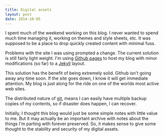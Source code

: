 ```yaml
---
title: Digital assets
layout: post
date: 2014-10-05
---
```


I spent much of the weekend working on this blog. I never wanted to spend much
time managing it, working on themes and style sheets, etc. It was supposed to
be a place to drop quickly created content with minimal fuss.

Problems with the site I was using prompted a change. The current solution is
still fairly light weight. I'm using [Github pages][1] to host my blog with
minor modifications (so far) to a [Jekyll][2] layout.

This solution has the benefit of being extremely solid. Github isn't going
away any time soon. If the site goes down, I know it will get immediate
attention. My blog is just along for the ride on one of the worlds most active
web sites.

The distributed nature of [git][3], means I can easily have multiple backup
copies of my contents, so if disaster does happen, I can recover.

Initially, I thought this blog would just be some simple notes with little
value to me. But it may actually be an important archive with notes about the
things I'm parting with forever preserved. So, it makes sense to give some
thought to the stability and security of my digital assets.

[1]: https://pages.github.com/
[2]: http://jekyllrb.com/
[3]: http://git-scm.com/
